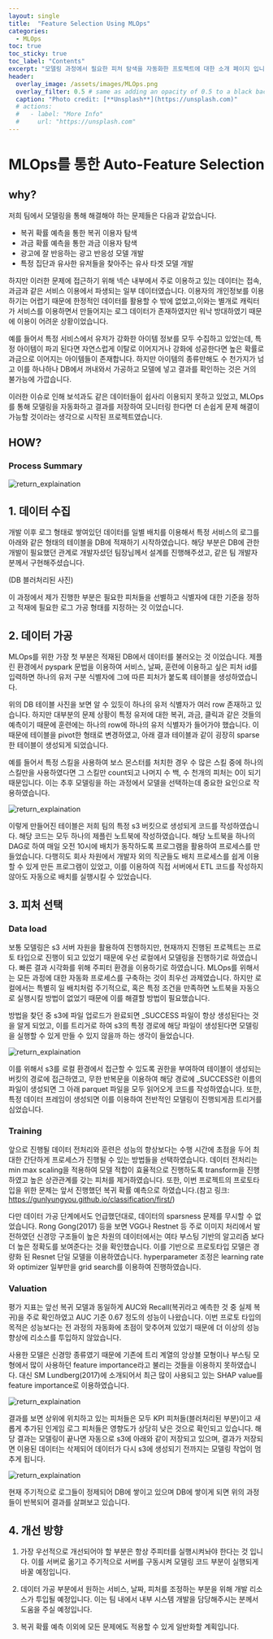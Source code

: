 ```yaml
---
layout: single
title:  "Feature Selection Using MLOps"
categories:
  - MLOps
toc: true
toc_sticky: true
toc_label: "Contents"
excerpt: "모델링 과정에서 필요한 피처 탐색을 자동화한 프토젝트에 대한 소개 페이지 입니다."
header:
  overlay_image: /assets/images/MLOps.png
  overlay_filter: 0.5 # same as adding an opacity of 0.5 to a black background
  caption: "Photo credit: [**Unsplash**](https://unsplash.com)"
  # actions:
  #   - label: "More Info"
  #     url: "https://unsplash.com"
---
```


# MLOps를 통한 Auto-Feature Selection

## why?

저희 팀에서 모델링을 통해 해결해야 하는 문제들은 다음과 같았습니다.

* 복귀 확률 예측을 통한 복귀 이용자 탐색
* 과금 확률 예측을 통한 과금 이용자 탐색
* 광고에 잘 반응하는 광고 반응성 모델 개발
* 특정 집단과 유사한 유저들을 찾아주는 유사 타겟 모델 개발

하지만 이러한 문제에 접근하기 위해 넥슨 내부에서 주로 이용하고 있는 데이터는 접속, 과금과 같은 서비스 이용에서 파생되는 일부 데이터였습니다. 이용자의 개인정보를 이용하기는 어렵기 때문에 한정적인 데이터를 활용할 수 밖에 없었고,이와는 별개로 캐릭터가 서비스를 이용하면서 만들어지는 로그 데이터가 존재하였지만 워낙 방대하였기 때문에 이용이 어려운 상황이었습니다. 

예를 들어서 특정 서비스에서 유저가 강화한 아이템 정보를 모두 수집하고 있었는데, 특정 아이템이 파괴 된다면 자연스럽게 이탈로 이어지거나 강화에 성공한다면 높은 확률로 과금으로 이어지는 아이템들이 존재합니다. 하지만 아이템의 종류만해도 수 천가지가 넘고 이를 하나하나 DB에서 꺼내와서 가공하고 모델에 넣고 결과를 확인하는 것은 거의 불가능에 가깝습니다.

이러한 이슈로 인해 보석과도 같은 데이터들이 쉽사리 이용되지 못하고 있었고, MLOps를 통해 모델링을 자동화하고 결과를 저장하여 모니터링 한다면 더 손쉽게 문제 해결이 가능할 것이라는 생각으로 시작된 프로젝트였습니다.

## HOW?

### Process Summary

![return_explaination](/assets/images/MLOps_process.png)

## 1. 데이터 수집


개발 이후 로그 형태로 쌓여있던 데이터를 일별 배치를 이용해서 특정 서비스의 로그를 아래와 같은 형태의 테이블을 DB에 적재하기 시작하였습니다. 해당 부분은 DB에 관한 개발이 필요했던 관계로 개발자셨던 팀장님께서 설계를 진행해주셨고, 같은 팀 개발자 분께서 구현해주셨습니다.

(DB 블러처리된 사진)

이 과정에서 제가 진행한 부분은 필요한 피처들을 선별하고 식별자에 대한 기준을 정하고 적재에 필요한 로그 가공 형태를 지정하는 것 이었습니다.


## 2. 데이터 가공

MLOps를 위한 가장 첫 부분은 적재된 DB에서 데이터를 불러오는 것 이었습니다. 제플린 환경에서 pyspark 문법을 이용하여 서비스, 날짜, 훈련에 이용하고 싶은 피처 id를 입력하면 하나의 유저 구분 식별자에 그에 따른 피처가 붙도록 테이블을 생성하였습니다.

위의 DB 테이블 사진을 보면 알 수 있듯이 하나의 유저 식별자가 여러 row 존재하고 있습니다. 하지만 대부분의 문제 상황이 특정 유저에 대한 복귀, 과금, 클릭과 같은 것들의 예측이기 때문에 훈련에는 하나의 row에 하나의 유저 식별자가 들어가야 했습니다. 이 때문에 테이블을 pivot한 형태로 변경하였고, 아래 결과 테이블과 같이 굉장히 sparse한 테이블이 생성되게 되었습니다. 

예를 들어서 특정 스킬을 사용하여 보스 몬스터를 처치한 경우 수 많은 스킬 중에 하나의 스킬만을 사용하였다면 그 스킬만 count되고 나머지 수 백, 수 천개의 피처는 0이 되기 때문입니다. 이는 추후 모델링을 하는 과정에서 모델을 선택하는데 중요한 요인으로 작용하였습니다.

![return_explaination](/assets/images/pivot.png)

이렇게 만들어진 테이블은 저희 팀의 특정 s3 버킷으로 생성되게 코드를 작성하였습니다. 해당 코드는 모두 하나의 제플린 노트북에 작성하였습니다. 해당 노트북을 하나의 DAG로 하여 매일 오전 10시에 배치가 동작하도록 프로그램을 활용하여 프로세스를 만들었습니다. 다행히도 회사 차원에서 개발자 외의 직군들도 배치 프로세스를 쉽게 이용할 수 있게 만든 프로그램이 있었고, 이를 이용하여 직접 서버에서 ETL 코드를 작성하지 않아도 자동으로 배치를 실행시킬 수 있었습니다.


## 3. 피처 선택

### Data load

보통 모델링은 s3 서버 자원을 활용하여 진행하지만, 현재까지 진행된 프로젝트는 프로토 타입으로 진행이 되고 있었기 때문에 우선 로컬에서 모델링을 진행하기로 하였습니다. 빠른 결과 시각화를 위해 주피터 환경을 이용하기로 하였습니다. MLOps를 위해서는 모든 과정에 대한 자동화 프로세스를 구축하는 것이 최우선 과제였습니다. 하지만 로컬에서는 특별히 일 배치처럼 주기적으로, 혹은 특정 조건을 만족하면 노트북을 자동으로 실행시킬 방법이 없었기 때문에 이를 해결할 방법이 필요했습니다. 

방법을 찾던 중 s3에 파일 업로드가 완료되면 _SUCCESS 파일이 항상 생성된다는 것을 알게 되었고, 이를 트리거로 하여 s3의 특정 경로에 해당 파일이 생성된다면 모델링을 실행할 수 있게 만들 수 있지 않을까 하는 생각이 들었습니다.

![return_explaination](/assets/images/success.png)

이를 위해서 s3를 로컬 환경에서 접근할 수 있도록 권한을 부여하여 테이블이 생성되는 버킷의 경로에 접근하였고, 무한 반복문을 이용하여 해당 경로에 _SUCCESS란 이름의 파일이 생성되면 그 아래 parquet 파일을 모두 읽어오게 코드를 작성하였습니다. 또한, 특정 데이터 프레임이 생성되면 이를 이용하여 전반적인 모델링이 진행되게끔 트리거를 심었습니다. 

### Training

앞으로 진행될 데이터 전처리와 훈련은 성능의 향상보다는 수행 시간에 초점을 두어 최대한 간단하게 프로세스가 진행될 수 있는 방법들을 선택하였습니다. 데이터 전처리는 min max scaling을 적용하여 모델 적합이 효율적으로 진행하도록 transform을 진행하였고 높은 상관관계를 갖는 피처를 제거하였습니다. 또한, 이번 프로젝트의 프로토타입을 위한 문제는 앞서 진행했던 복귀 확률 예측으로 하였습니다.(참고 링크: https://gunlyungyou.github.io/classification/first/)

다만 데이터 가공 단계에서도 언급했던대로, 데이터의 sparsness 문제를 무시할 수 없었습니다. Rong Gong(2017) 등을 보면 VGG나 Restnet 등 주로 이미지 처리에서 발전하였던 신경망 구조들이 높은 차원의 데이터에서는 여타 부스팅 기반의 알고리즘 보다 더 높은 정확도를 보여준다는 것을 확인했습니다. 이를 기반으로 프로토타입 모델은 경량화 된 Resnet 단일 모델을 이용하였습니다. hyperparameter 조정은 learning rate와 optimizer 일부만을 grid search를 이용하여 진행하였습니다.

### Valuation

평가 지표는 앞선 복귀 모델과 동일하게 AUC와 Recall(복귀라고 예측한 것 중 실제 복귀)을 주로 확인하였고 AUC 기준 0.67 정도의 성능이 나왔습니다. 이번 프로토 타입의 목적은 성능보다는 전 과정의 자동화에 초점이 맞추어져 있었기 때문에 더 이상의 성능 향상에 리소스를 투입하지 않았습니다. 

사용한 모델은 신경망 종류였기 때문에 기존에 트리 계열의 앙상블 모형이나 부스팅 모형에서 많이 사용하던 feature importance라고 불리는 것들을 이용하지 못하였습니다. 대신 SM Lundberg(2017)에 소개되어서 최근 많이 사용되고 있는 SHAP value를 feature importance로 이용하였습니다. 

![return_explaination](/assets/images/SHAP.png)

결과를 보면 상위에 위치하고 있는 피처들은 모두 KPI 피처들(블러처리된 부분)이고 새롭게 추가된 인게임 로그 피처들은 영향도가 상당히 낮은 것으로 확인되고 있습니다. 해당 결과는 모델링이 끝나면 자동으로  s3에 아래와 같이 저장되고 있으며, 결과가 저장되면 이용된 데이터는 삭제되어 데이터가 다시 s3에 생성되기 전까지는 모델링 작업이 멈추게 됩니다.

![return_explaination](/assets/images/result.png)

현재 주기적으로 로그들이 정제되어 DB에 쌓이고 있으며 DB에 쌓이게 되면 위의 과정들이 반복되어 결과를 살펴보고 있습니다.


## 4. 개선 방향

1. 가장 우선적으로 개선되어야 할 부분은 항상 주피터를 실행시켜놔야 한다는 것 입니다. 이를 서버로 옮기고 주기적으로 서버를 구동시켜 모델링 코드 부분이 실행되게 바꿀 예정입니다.

2. 데이터 가공 부분에서 원하는 서비스, 날짜, 피처를 조정하는 부분을 위해 개발 리소스가 투입될 예정입니다. 이는 팀 내에서 내부 시스템 개발을 담당해주시는 분께서 도움을 주실 예정입니다.

3. 복귀 확률 예측 이외에 모든 문제에도 적용할 수 있게 일반화할 계획입니다.
